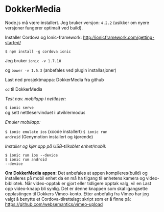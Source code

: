 # DokkerMedia

Node.js må være installert. 
Jeg bruker versjon: <code>4.2.2</code> (usikker om nyere versjoner fungerer optimalt ved build).

Installer Cordova og Ionic-framework: http://ionicframework.com/getting-started/

<code>$ npm install -g cordova ionic</code>

Jeg bruker <code>ionic -v 1.7.10</code>

og <code>bower -v 1.5.3</code> (anbefales ved plugin installasjoner)

Last ned prosjektmappa: DokkerMedia fra github

<code>cd</code> til DokkerMedia

<em>Test nav. mobilapp i nettleser:</em>

<code>$ ionic serve</code>   
og sett nettleservinduet i utviklermodus

<em>Emuler mobilapp:</em>

<code>$ ionic emulate ios</code>       (xcode installert)
<code>$ ionic run android</code>       (Genymotion installert og kjørende)

<em>Installer og kjør app på USB-tilkoblet enhet/mobil:</em>

<code>$ ionic run ios --device</code></br>
<code>$ ionic run android --device</code>

<strong>Om DokkerMedia appen:</strong>
Det anbefales at appen kompileres(build) og installeres på mobil enhet da en må ha tilgang til enhetens kamera og video-bibliotek. Når video-opptak er gjort eller tidligere opptak valg, vil en Last opp video-knapp bli synlig. Det er denne knappen som skal igangsette opplastingen til Dokkers Vimeo-konto. Etter anbefalig fra Vimeo har jeg valgt å benytte et Cordova-tilrettelagt skript som er å finne på: <a href>https://github.com/websemantics/vimeo-upload</a>
